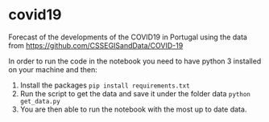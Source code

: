# covid19
Forecast of the developments of the COVID19 in Portugal using the data from https://github.com/CSSEGISandData/COVID-19

In order to run the code in the notebook you need to have python 3 installed on your machine and then:

1) Install the packages `pip install requirements.txt`
2) Run the script to get the data and save it under the folder data `python get_data.py`
3) You are then able to run the notebook with the most up to date data. 
